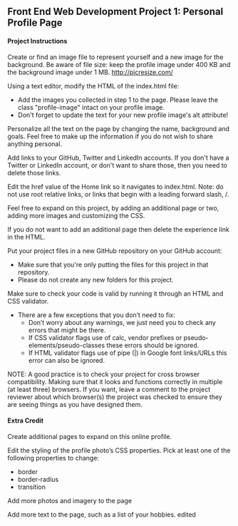 ## Front End Web Development Project 1: Personal Profile Page

#### Project Instructions

Create or find an image file to represent yourself and a new image for the background. Be aware of file size: keep the profile image under 400 KB and the background image under 1 MB. http://picresize.com/

Using a text editor, modify the HTML of the index.html file:
* Add the images you collected in step 1 to the page. Please leave the class "profile-image" intact on your profile image.
* Don't forget to update the text for your new profile image's alt attribute!

Personalize all the text on the page by changing the name, background and goals. Feel free to make up the information if you do not wish to share anything personal.

Add links to your GitHub, Twitter and LinkedIn accounts. If you don't have a Twitter or LinkedIn account, or don't want to share those, then you need to delete those links.

Edit the href value of the Home link so it navigates to index.html. Note: do not use root relative links, or links that begin with a leading forward slash, /.

Feel free to expand on this project, by adding an additional page or two, adding more images and customizing the CSS.

If you do not want to add an additional page then delete the experience link in the HTML.

Put your project files in a new GitHub repository on your GitHub account:
* Make sure that you're only putting the files for this project in that repository.
* Please do not create any new folders for this project.

Make sure to check your code is valid by running it through an HTML and CSS validator.
* There are a few exceptions that you don’t need to fix:
  * Don’t worry about any warnings, we just need you to check any errors that might be there.
  * If CSS validator flags use of calc, vendor prefixes or pseudo-elements/pseudo-classes these errors should be ignored.
  * If HTML validator flags use of pipe (|) in Google font links/URLs this error can also be ignored.

NOTE: A good practice is to check your project for cross browser compatibility. Making sure that it looks and functions correctly in multiple (at least three) browsers. If you want, leave a comment to the project reviewer about which browser(s) the project was checked to ensure they are seeing things as you have designed them.


#### Extra Credit
Create additional pages to expand on this online profile.

Edit the styling of the profile photo’s CSS properties. Pick at least one of the following properties to change:
* border
* border-radius
* transition

Add more photos and imagery to the page

Add more text to the page, such as a list of your hobbies.
edited
